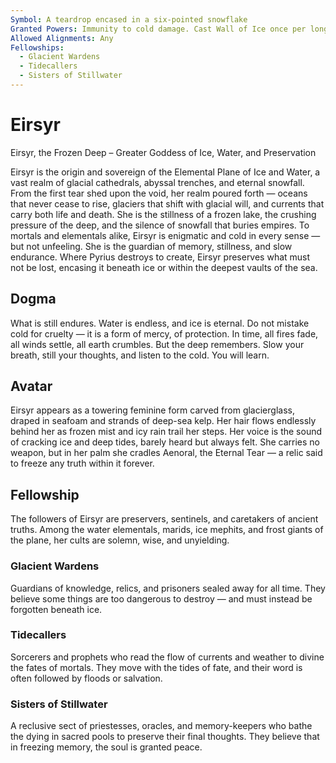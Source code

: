 ```yaml
---
Symbol: A teardrop encased in a six-pointed snowflake
Granted Powers: Immunity to cold damage. Cast Wall of Ice once per long rest. Followers may breathe and move normally in freezing environments and water regardless of form.
Allowed Alignments: Any
Fellowships:
  - Glacient Wardens
  - Tidecallers
  - Sisters of Stillwater
---
```


# Eirsyr

Eirsyr, the Frozen Deep – Greater Goddess of Ice, Water, and Preservation

Eirsyr is the origin and sovereign of the Elemental Plane of Ice and Water, a vast realm of glacial cathedrals, abyssal trenches, and eternal snowfall. From the first tear shed upon the void, her realm poured forth — oceans that never cease to rise, glaciers that shift with glacial will, and currents that carry both life and death. She is the stillness of a frozen lake, the crushing pressure of the deep, and the silence of snowfall that buries empires.
To mortals and elementals alike, Eirsyr is enigmatic and cold in every sense — but not unfeeling. She is the guardian of memory, stillness, and slow endurance. Where Pyrius destroys to create, Eirsyr preserves what must not be lost, encasing it beneath ice or within the deepest vaults of the sea.

## Dogma
 What is still endures. Water is endless, and ice is eternal. Do not mistake cold for cruelty — it is a form of mercy, of protection. In time, all fires fade, all winds settle, all earth crumbles. But the deep remembers. Slow your breath, still your thoughts, and listen to the cold. You will learn.

## Avatar
 Eirsyr appears as a towering feminine form carved from glacierglass, draped in seafoam and strands of deep-sea kelp. Her hair flows endlessly behind her as frozen mist and icy rain trail her steps. Her voice is the sound of cracking ice and deep tides, barely heard but always felt. She carries no weapon, but in her palm she cradles Aenoral, the Eternal Tear — a relic said to freeze any truth within it forever.

## Fellowship
 The followers of Eirsyr are preservers, sentinels, and caretakers of ancient truths. Among the water elementals, marids, ice mephits, and frost giants of the plane, her cults are solemn, wise, and unyielding.

### Glacient Wardens
Guardians of knowledge, relics, and prisoners sealed away for all time. They believe some things are too dangerous to destroy — and must instead be forgotten beneath ice.

### Tidecallers
Sorcerers and prophets who read the flow of currents and weather to divine the fates of mortals. They move with the tides of fate, and their word is often followed by floods or salvation.

### Sisters of Stillwater
A reclusive sect of priestesses, oracles, and memory-keepers who bathe the dying in sacred pools to preserve their final thoughts. They believe that in freezing memory, the soul is granted peace.